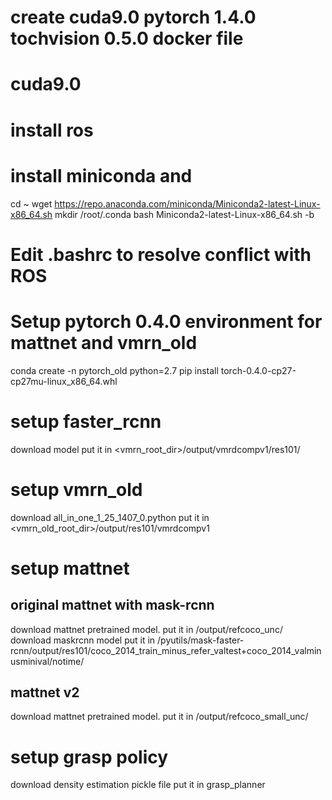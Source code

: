 # create cuda9.0 pytorch 1.4.0 tochvision 0.5.0 docker file

# cuda9.0

# install ros

# install miniconda and 
cd ~
wget https://repo.anaconda.com/miniconda/Miniconda2-latest-Linux-x86_64.sh
mkdir /root/.conda
bash Miniconda2-latest-Linux-x86_64.sh -b

# Edit .bashrc to resolve conflict with ROS

# Setup pytorch 0.4.0 environment for mattnet and vmrn_old
conda create -n pytorch_old python=2.7
pip install torch-0.4.0-cp27-cp27mu-linux_x86_64.whl

# setup faster_rcnn
download model
put it in <vmrn_root_dir>/output/vmrdcompv1/res101/

# setup vmrn_old
download all_in_one_1_25_1407_0.python
put it in <vmrn_old_root_dir>/output/res101/vmrdcompv1

# setup mattnet
## original mattnet with mask-rcnn
download mattnet pretrained model.
put it in <MAttnet-root-dir>/output/refcoco_unc/
download maskrcnn model
put it in <MAttnet-root-dir>/pyutils/mask-faster-rcnn/output/res101/coco_2014_train_minus_refer_valtest+coco_2014_valminusminival/notime/

## mattnet v2
download mattnet pretrained model.
put it in <MAttnet-root-dir>/output/refcoco_small_unc/

# setup grasp policy
download density estimation pickle file
put it in grasp_planner